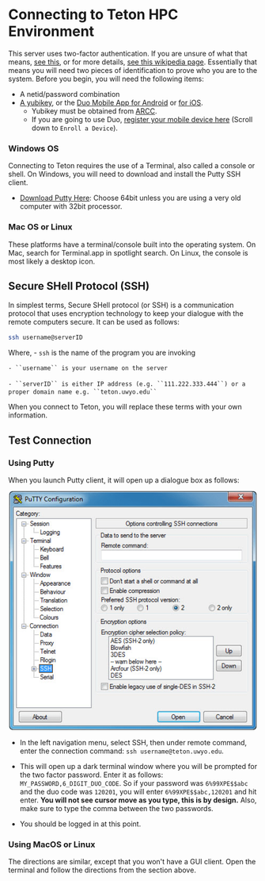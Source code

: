 # Connecting to Teton HPC Environment

This server uses two-factor authentication.  If you are unsure of what that means, [see this](https://authy.com/what-is-2fa/), or for more details, [see this wikipedia page](https://en.wikipedia.org/wiki/Multi-factor_authentication).  Essentially that means you will need two pieces of identification to prove who you are to the system.  Before you begin, you will need the following items:

- A netid/password combination
- [A yubikey](http://www.yubico.com), or the [Duo Mobile App for Android](https://play.google.com/store/apps/details?id=com.duosecurity.duomobile&hl=en_US) or [for iOS](https://itunes.apple.com/us/app/duo-mobile/id422663827).
	- Yubikey must be obtained from [ARCC](http://www.uwyo.edu/arcc).
	- If you are going to use Duo, [register your mobile device here](https://uwyo.teamdynamix.com/TDClient/KB/ArticleDet?ID=11313) (Scroll down to ``Enroll a Device``).

### Windows OS

Connecting to Teton requires the use of a Terminal, also called a console or shell.  On Windows, you will need to download and install the Putty SSH client.  

- [Download Putty Here](https://www.chiark.greenend.org.uk/~sgtatham/putty/latest.html): Choose 64bit unless you are using a very old computer with 32bit processor.

 
### Mac OS or Linux

These platforms have a terminal/console built into the operating system.  On Mac, search for Terminal.app in spotlight search.  On Linux, the console is most likely a desktop icon.


## **S**ecure **SH**ell Protocol (SSH)
In simplest terms, Secure SHell protocol (or SSH) is a communication protocol that uses encryption technology to keep your dialogue with the remote computers secure. It can be used as follows:

```bash
ssh username@serverID
```
Where, 
    - ``ssh`` is the name of the program you are invoking

    - ``username`` is your username on the server

    - ``serverID`` is either IP address (e.g. ``111.222.333.444``) or a proper domain name e.g. ``teton.uwyo.edu``

When you connect to Teton, you will replace these terms with your own information.

## Test Connection
### Using Putty
When you launch Putty client, it will open up a dialogue box as follows:

<center>
<img src="putty.png" width=500>
</center>

- In the left navigation menu, select SSH, then under remote command, enter the connection command: ``ssh username@teton.uwyo.edu``.

- This will open up a dark terminal window where you will be prompted for the two factor password.  Enter it as follows: ``MY_PASSWORD,6_DIGIT_DUO_CODE``.  So if your password was ``6%99XPE$$abc`` and the duo code was ``120201``, you will enter ``6%99XPE$$abc,120201`` and hit enter.  **You will not see cursor move as you type, this is by design.**  Also, make sure to type the comma between the two passwords.

- You should be logged in at this point.

### Using MacOS or Linux
The directions are similar, except that you won't have a GUI client.  Open the terminal and follow the directions from the section above.




